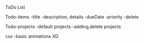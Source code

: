 ToDo List

Todo-items
-title
-description, details
-dueDate
-priority
-delete

Todo-projects
-default projects
-adding,delete projects

css
-basic animations XD
